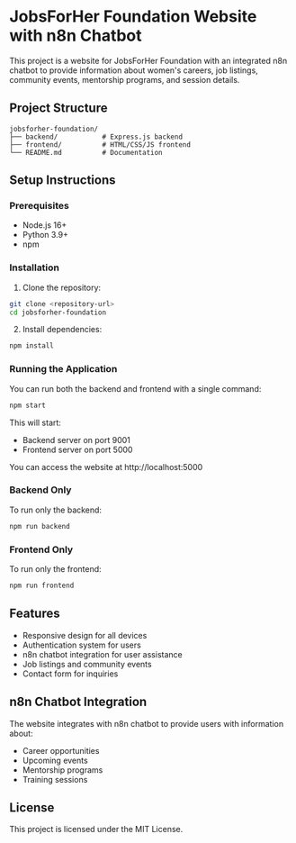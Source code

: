 # JobsForHer Foundation Website with n8n Chatbot

This project is a website for JobsForHer Foundation with an integrated n8n chatbot to provide information about women's careers, job listings, community events, mentorship programs, and session details.

## Project Structure

```
jobsforher-foundation/
├── backend/           # Express.js backend
├── frontend/          # HTML/CSS/JS frontend
└── README.md          # Documentation
```

## Setup Instructions

### Prerequisites

- Node.js 16+
- Python 3.9+
- npm

### Installation

1. Clone the repository:
```bash
git clone <repository-url>
cd jobsforher-foundation
```

2. Install dependencies:
```bash
npm install
```

### Running the Application

You can run both the backend and frontend with a single command:

```bash
npm start
```

This will start:
- Backend server on port 9001
- Frontend server on port 5000

You can access the website at http://localhost:5000

### Backend Only

To run only the backend:

```bash
npm run backend
```

### Frontend Only

To run only the frontend:

```bash
npm run frontend
```

## Features

- Responsive design for all devices
- Authentication system for users
- n8n chatbot integration for user assistance
- Job listings and community events
- Contact form for inquiries

## n8n Chatbot Integration

The website integrates with n8n chatbot to provide users with information about:
- Career opportunities
- Upcoming events
- Mentorship programs
- Training sessions

## License

This project is licensed under the MIT License.